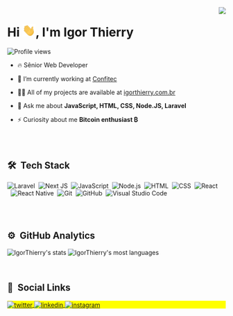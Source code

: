 <img align="right" height="590em" src="https://raw.githubusercontent.com/gist/IgorThierry/c6c22274474e91d885cacb202ffc67a3/raw/185671bee9652cfd25fb8d371689e5e23c689060/github_card.svg"/>
<h1 align="left">Hi <img src="./hi.gif?raw=true" width="30px"/>, I'm Igor Thierry</h1>
<p align="left"> <img src="https://komarev.com/ghpvc/?username=IgorThierry&color=yellow" alt="Profile views" /> </p>

- 🔥 Sênior Web Developer

<!-- - 🔭 I'm looking for a new opportunity -->

- 🔭 I’m currently working at [Confitec](https://br.linkedin.com/company/confitec)

- 👨‍💻 All of my projects are available at [igorthierry.com.br](https://igorthierry.com.br)

<!-- - ▶️ I regularly post videos on [youtube.com/igorthierry](https://youtube.com/igorthierry) -->

- 💬 Ask me about **JavaScript, HTML, CSS, Node.JS, Laravel**

- ⚡ Curiosity about me **Bitcoin enthusiast ₿**

<br><br>

## 🛠 &nbsp;Tech Stack

![Laravel](https://img.shields.io/badge/-Laravel-05122A?style=flat&logo=laravel)&nbsp;
![Next JS](https://img.shields.io/badge/-Next-05122A?style=flat&logo=next.js)&nbsp;
![JavaScript](https://img.shields.io/badge/-JavaScript-05122A?style=flat&logo=javascript)&nbsp;
![Node.js](https://img.shields.io/badge/-Node.js-05122A?style=flat&logo=node.js)&nbsp;
![HTML](https://img.shields.io/badge/-HTML-05122A?style=flat&logo=HTML5)&nbsp;
![CSS](https://img.shields.io/badge/-CSS-05122A?style=flat&logo=CSS3&logoColor=1572B6)&nbsp;
![React](https://img.shields.io/badge/-React-05122A?style=flat&logo=react)&nbsp;
![React Native](https://img.shields.io/badge/-React%20Native-05122A?style=flat&logo=react)&nbsp;
![Git](https://img.shields.io/badge/-Git-05122A?style=flat&logo=git)&nbsp;
![GitHub](https://img.shields.io/badge/-GitHub-05122A?style=flat&logo=github)&nbsp;
![Visual Studio Code](https://img.shields.io/badge/-Visual%20Studio%20Code-05122A?style=flat&logo=visual-studio-code&logoColor=007ACC)&nbsp;

<br><br>

## ⚙️ &nbsp;GitHub Analytics

<p align="left">
<img width="530em" src="https://github-readme-stats.vercel.app/api?username=IgorThierry&show_icons=true&theme=vision-friendly-dark" alt="IgorThierry's stats"/>
<img width="530em" src="https://github-readme-stats.vercel.app/api/top-langs/?username=IgorThierry&layout=compact&theme=vision-friendly-dark" alt="IgorThierry's most languages"/>
</p>

<br>

## 📸 &nbsp;Social Links

<p align="left" style="background:yellow">
<a href="https://twitter.com/IgorThierryDev" target="_blank">
  <img align="center" src="https://img.shields.io/badge/-IgorThierryDev-05122A?style=flat&logo=twitter" alt="twitter"/>  
</a>
<a href="https://www.linkedin.com/in/igorthierry" target="_blank">
  <img align="center" src="https://img.shields.io/badge/-igorthierry-05122A?style=flat&logo=linkedin" alt="linkedin"/>
</a>
<a href="https://www.instagram.com/igorthierry.dev/" target="_blank">
 <img align="center" src="https://img.shields.io/badge/-igorthierry.dev-05122A?style=flat&logo=instagram" alt="instagram"/>
</a>
<!-- <a href="https://youtube.com/igorthierry" target="_blank">
 <img align="center" src="https://img.shields.io/badge/-maykbrito-05122A?style=flat&logo=youtube" alt="youtube"/>
</a> -->
</p>

<!-- <img width="500em" src="https://github-readme-twitter-gazf.vercel.app/api?id=IgorThierryDev&layout=wide&show_reply=off&show_retweet=on" /> -->

